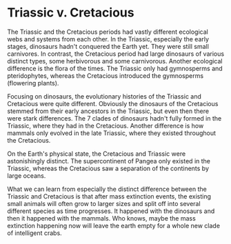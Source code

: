 # Triassic v. Cretacious

The Triassic and the Cretacious periods had vastly different ecological webs and systems from each other. In the Triassic, especially the early stages, dinosaurs hadn't conquered the Earth yet. They were still small carnivores. In contrast, the Cretacious period had large dinosaurs of various distinct types, some herbivorous and some carnivorous. Another ecological difference is the flora of the times. The Triassic only had gymnosperms and pteridophytes, whereas the Cretacious introduced the gymnosperms (flowering plants).

Focusing on dinosaurs, the evolutionary histories of the Triassic and Cretacious were quite different. Obviously the dinosaurs of the Cretacious stemmed from their early ancestors in the Triassic, but even then there were stark differences. The 7 clades of dinosaurs hadn't fully formed in the Triassic, where they had in the Cretacious. Another difference is how mammals only evolved in the late Triassic, where they existed throughout the Cretacious.

On the Earth's physical state, the Cretacious and Triassic were astonishingly distinct. The supercontinent of Pangea only existed in the Triassic, whereas the Cretacious saw a separation of the continents by large oceans. 

What we can learn from especially the distinct difference between the Triassic and Cretacious is that after mass extinction events, the existing small animals will often grow to larger sizes and split off into several different species as time progresses. It happened with the dinosaurs and then it happened with the mammals. Who knows, maybe the mass extinction happening now will leave the earth empty for a whole new clade of intelligent crabs.
